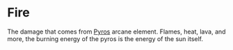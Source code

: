 # Fire

The damage that comes from [Pyros](../Magic/Spells/Spell%20Domains/Fire.md) arcane element. Flames, heat, lava, and more, the burning energy of the pyros is the energy of the sun itself.
